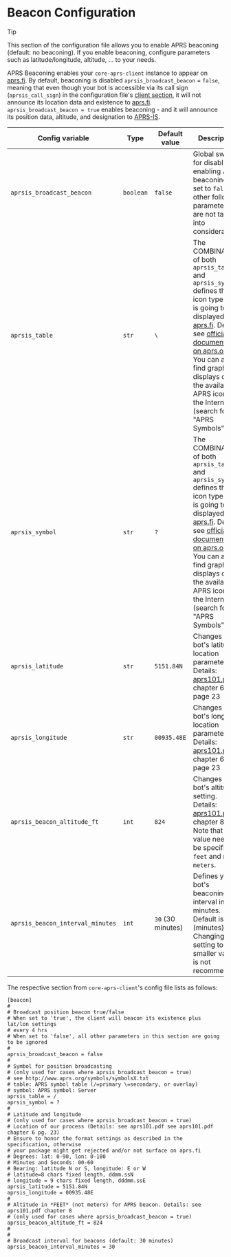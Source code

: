 # Beacon Configuration

> [!TIP]
> This section of the configuration file allows you to enable APRS beaconing (default: no beaconing). If you enable beaconing, configure parameters such as latitude/longitude, altitude, ... to your needs.

APRS Beaconing enables your `core-aprs-client` instance to appear on [aprs.fi](http://www.aprs.fi). By default, beaconing is disabled `aprsis_broadcast_beacon` = `false`, meaning that even though your bot is accessible via its call sign (`aprsis_call_sign`) in the configuration file's [client section](config_client.md), it will not announce its location data and existence to [aprs.fi](http://www.aprs.fi). `aprsis_broadcast_beacon = true` enables beaconing - and it will announce its position data, altitude, and designation to [APRS-IS](https://aprs-is.net/).


| Config variable                  | Type      | Default value     | Description                                                                                                                                                                                                                                                                                                                                                    |
|----------------------------------|-----------|-------------------|----------------------------------------------------------------------------------------------------------------------------------------------------------------------------------------------------------------------------------------------------------------------------------------------------------------------------------------------------------------|
| `aprsis_broadcast_beacon`        | `boolean` | `false`           | Global switch for disabling / enabling APRS beaconing. If set to `false`, all other following parameters are not taken into consideration.                                                                                                                                                                                                                     |
| `aprsis_table`                   | `str`     | `\`               | The COMBINATION of both `aprsis_table` and `aprsis_symbol` defines the icon type that is going to be displayed on [aprs.fi](http://www.aprs.fi). Details: see [official documentation on aprs.org](http://www.aprs.org/symbols/symbolsX.txt). You can also find graphical displays of all the available APRS icons on the Internet (search for "APRS Symbols") |
| `aprsis_symbol`                  | `str`     | `?`               | The COMBINATION of both `aprsis_table` and `aprsis_symbol` defines the icon type that is going to be displayed on [aprs.fi](http://www.aprs.fi). Details: see [official documentation on aprs.org](http://www.aprs.org/symbols/symbolsX.txt). You can also find graphical displays of all the available APRS icons on the Internet (search for "APRS Symbols") |
| `aprsis_latitude`                | `str`     | `5151.84N`        | Changes your bot's latitude location parameter. Details: [aprs101.pdf](https://github.com/wb2osz/aprsspec) chapter 6 page 23                                                                                                                                                                                                                                   |
| `aprsis_longitude`               | `str`     | `00935.48E`       | Changes your bot's longitude location parameter. Details: [aprs101.pdf](https://github.com/wb2osz/aprsspec) chapter 6 page 23                                                                                                                                                                                                                                  |
| `aprsis_beacon_altitude_ft`      | `int`     | `824`             | Changes your bot's altitude setting. Details: [aprs101.pdf](https://github.com/wb2osz/aprsspec) chapter 8. Note that the value needs to be specified in `feet` and not in `meters`.                                                                                                                                                                            |
| `aprsis_beacon_interval_minutes` | `int`     | `30` (30 minutes) | Defines your bot's beaconing interval in minutes. Default is ```30``` (minutes). Changing this setting to a smaller value is not recommended.                                                                                                                                                                                                                  |

The respective section from `core-aprs-client`'s config file lists as follows:

```
[beacon]
#
# Broadcast position beacon true/false
# When set to 'true', the client will beacon its existence plus lat/lon settings
# every 4 hrs
# When set to 'false', all other parameters in this section are going to be ignored
#
aprsis_broadcast_beacon = false
#
# Symbol for position broadcasting
# (only used for cases where aprsis_broadcast_beacon = true)
# see http://www.aprs.org/symbols/symbolsX.txt
# table: APRS symbol table (/=primary \=secondary, or overlay)
# symbol: APRS symbol: Server
aprsis_table = /
aprsis_symbol = ?
#
# Latitude and longitude
# (only used for cases where aprsis_broadcast_beacon = true)
# Location of our process (Details: see aprs101.pdf see aprs101.pdf chapter 6 pg. 23)
# Ensure to honor the format settings as described in the specification, otherwise
# your package might get rejected and/or not surface on aprs.fi
# Degrees: lat: 0-90, lon: 0-180
# Minutes and Seconds: 00-60
# Bearing: latitude N or S, longitude: E or W
# latitude=8 chars fixed length, ddmm.ssN
# longitude = 9 chars fixed length, dddmm.ssE
aprsis_latitude = 5151.84N
aprsis_longitude = 00935.48E
#
# Altitude in *FEET* (not meters) for APRS beacon. Details: see aprs101.pdf chapter 8
# (only used for cases where aprsis_broadcast_beacon = true)
aprsis_beacon_altitude_ft = 824
#
#
# Broadcast interval for beacons (default: 30 minutes)
aprsis_beacon_interval_minutes = 30
```

